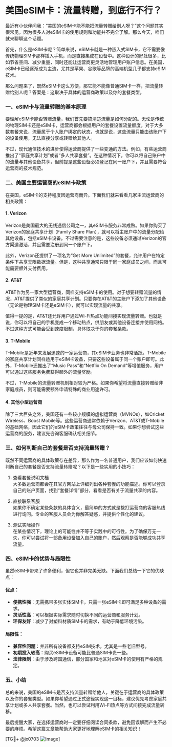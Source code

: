 # 美国eSIM卡：流量转赠，到底行不行？

最近有小伙伴问我：“美国的eSIM卡能不能把流量转赠给别人呀？”这个问题其实很常见，因为很多人对eSIM卡的使用规则和功能并不完全了解。那么今天，咱们就来聊聊这个话题。

首先，什么是eSIM卡呢？简单来说，eSIM卡就是一种嵌入式SIM卡，它不需要像传统物理SIM卡那样插入手机，而是直接集成在设备中。这种设计的好处很多，比如节省空间、减少重量，同时还能让运营商更灵活地管理用户账户信息。在美国，eSIM卡已经逐渐成为主流，尤其是苹果、谷歌等品牌的高端机型几乎都支持eSIM技术。

那么问题来了，既然eSIM卡这么方便，那它能不能像普通SIM卡一样，把流量转赠给别人呢？答案是：这取决于具体的运营商政策以及你的套餐类型。

### 一、eSIM卡与流量转赠的基本原理

要理解eSIM卡能否转赠流量，我们首先要搞清楚流量是如何分配的。无论是传统的物理SIM卡还是eSIM卡，运营商都会根据用户的套餐设置流量额度。对于大多数套餐来说，流量属于个人账户绑定的状态，也就是说，这些流量只能由该账户下的设备使用，无法直接分享或转赠给其他人。

不过，现代通信技术的进步使得运营商提供了一些变通的方法。例如，有些运营商推出了“家庭共享计划”或者“多人共享套餐”。在这种情况下，你可以将自己账户中的流量与其他设备共享，但前提是这些设备必须登记在同一账户下，并且需要符合运营商的技术规范。

### 二、美国主要运营商的eSIM卡政策

在美国，eSIM卡的支持程度因运营商而异。下面我们就来看看几家主流运营商的相关政策：

#### 1. Verizon
Verizon是美国最大的无线通信公司之一，其eSIM卡服务非常成熟。如果你购买了Verizon的家庭共享计划（Family Share Plan），就可以将主账户中的流量分配给其他设备，包括eSIM卡设备。不过需要注意的是，这些设备必须通过Verizon的官方渠道激活，并且需要注册到同一个账户下。

此外，Verizon还提供了一项名为“Get More Unlimited”的套餐，允许用户在特定条件下共享无限数据流量。但是，这种共享通常只限于同一家庭成员之间，而且可能需要额外支付费用。

#### 2. AT&T
AT&T作为另一家大型运营商，同样支持eSIM卡的使用。对于想要转赠流量的情况，AT&T提供了类似的家庭共享计划。只要你在AT&T的主账户下添加了其他设备（无论是物理SIM卡还是eSIM卡），就可以实现流量的共享。

值得一提的是，AT&T还允许用户通过Wi-Fi热点功能间接实现流量转赠。也就是说，你可以将自己的手机变成一个移动热点，供朋友或其他设备连接并使用网络。不过这种方式可能会受到速度限制，具体取决于你的套餐条款。

#### 3. T-Mobile
T-Mobile是近年来发展迅速的一家运营商，其eSIM卡业务也非常活跃。T-Mobile的家庭共享计划同样适用于eSIM卡设备，只要这些设备属于同一个账户即可。此外，T-Mobile还推出了“Music Pass”和“Netflix On Demand”等增值服务，用户可以通过这些服务免费获得额外的流量奖励。

不过，T-Mobile的流量转赠机制相对较为严格。如果你希望将流量直接转赠给非家庭成员，则可能需要额外申请特殊的商业用途许可。

#### 4. 其他小型运营商
除了三大巨头之外，美国还有一些较小规模的虚拟运营商（MVNOs），如Cricket Wireless、Boost Mobile等。这些运营商通常依赖于Verizon、AT&T或T-Mobile的基础网络，因此它们的eSIM卡政策往往与母公司保持一致。如果你想尝试这些运营商的服务，建议先咨询客服确认相关细节。

### 三、如何判断自己的套餐是否支持流量转赠？

既然不同运营商的具体政策存在差异，那么作为一名普通用户，我们应该如何快速判断自己的套餐是否支持流量转赠呢？以下是一些实用的小技巧：

1. 查看套餐说明文档  
   大多数运营商都会在其官方网站上详细列出各种套餐的功能描述。你可以登录自己的账户页面，找到“套餐详情”部分，看看是否有关于流量共享的内容。

2. 直接联系客服  
   如果你不确定某些条款的具体含义，最简单的方式就是拨打运营商的客服热线进行询问。专业的客服人员会为你解答疑惑，并提供个性化的建议。

3. 测试实际操作  
   在某些情况下，理论上的可能性并不等于实践中的可行性。为了确保万无一失，你可以尝试将一部备用设备加入自己的账户，然后观察是否能够成功共享流量。

### 四、eSIM卡的优势与局限性

虽然eSIM卡带来了许多便利，但它也并非完美无缺。下面我们总结一下它的优缺点：

#### 优点：
- **便携性强**：无需携带多张实体SIM卡，只需一张eSIM卡即可满足多种设备的需求。
- **灵活性高**：可以根据实际需求随时切换不同的运营商和服务计划。
- **环保友好**：减少了对塑料材质SIM卡的需求，有助于降低环境污染。

#### 局限性：
- **兼容性问题**：并非所有设备都支持eSIM技术，尤其是一些老旧型号。
- **初期投入较高**：购买eSIM卡设备可能比普通SIM卡贵一些。
- **法律限制**：由于涉及跨国通信，部分国家和地区对eSIM卡的使用有严格的规定。

### 五、小结

总的来说，美国的eSIM卡是否支持流量转赠给他人，关键在于运营商的具体政策以及你的套餐类型。如果你希望通过正式途径实现这一目标，建议优先考虑家庭共享计划或多人共享套餐。当然，也可以尝试利用Wi-Fi热点等方式间接完成流量转移。

最后提醒大家，在选择运营商时一定要仔细阅读合同条款，避免因误解而产生不必要的麻烦。希望这篇文章能帮助大家更好地理解eSIM卡的相关知识！

[TG💪+ @jx0703 ![Image](https://github.com/user-attachments/assets/dbca1d08-cadb-493c-b0ec-ad6f7a83f270)]
